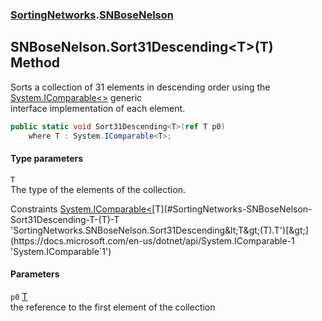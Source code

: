 ### [SortingNetworks](./SortingNetworks.md 'SortingNetworks').[SNBoseNelson](./SortingNetworks-SNBoseNelson.md 'SortingNetworks.SNBoseNelson')
## SNBoseNelson.Sort31Descending&lt;T&gt;(T) Method
Sorts a collection of 31 elements in descending order using the [System.IComparable&lt;&gt;](https://docs.microsoft.com/en-us/dotnet/api/System.IComparable-1 'System.IComparable`1') generic  
interface implementation of each element.  
```csharp
public static void Sort31Descending<T>(ref T p0)
    where T : System.IComparable<T>;
```
#### Type parameters
<a name='SortingNetworks-SNBoseNelson-Sort31Descending-T-(T)-T'></a>
`T`  
The type of the elements of the collection.  

Constraints [System.IComparable&lt;](https://docs.microsoft.com/en-us/dotnet/api/System.IComparable-1 'System.IComparable`1')[T](#SortingNetworks-SNBoseNelson-Sort31Descending-T-(T)-T 'SortingNetworks.SNBoseNelson.Sort31Descending&lt;T&gt;(T).T')[&gt;](https://docs.microsoft.com/en-us/dotnet/api/System.IComparable-1 'System.IComparable`1')  
  
#### Parameters
<a name='SortingNetworks-SNBoseNelson-Sort31Descending-T-(T)-p0'></a>
`p0` [T](#SortingNetworks-SNBoseNelson-Sort31Descending-T-(T)-T 'SortingNetworks.SNBoseNelson.Sort31Descending&lt;T&gt;(T).T')  
the reference to the first element of the collection  
  
